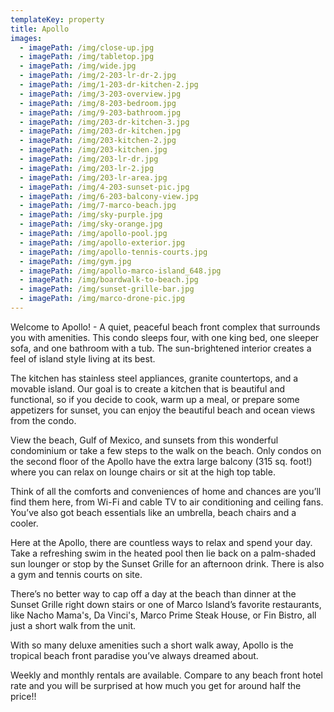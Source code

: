 ```yaml
---
templateKey: property
title: Apollo
images:
  - imagePath: /img/close-up.jpg
  - imagePath: /img/tabletop.jpg
  - imagePath: /img/wide.jpg
  - imagePath: /img/2-203-lr-dr-2.jpg
  - imagePath: /img/1-203-dr-kitchen-2.jpg
  - imagePath: /img/3-203-overview.jpg
  - imagePath: /img/8-203-bedroom.jpg
  - imagePath: /img/9-203-bathroom.jpg
  - imagePath: /img/203-dr-kitchen-3.jpg
  - imagePath: /img/203-dr-kitchen.jpg
  - imagePath: /img/203-kitchen-2.jpg
  - imagePath: /img/203-kitchen.jpg
  - imagePath: /img/203-lr-dr.jpg
  - imagePath: /img/203-lr-2.jpg
  - imagePath: /img/203-lr-area.jpg
  - imagePath: /img/4-203-sunset-pic.jpg
  - imagePath: /img/6-203-balcony-view.jpg
  - imagePath: /img/7-marco-beach.jpg
  - imagePath: /img/sky-purple.jpg
  - imagePath: /img/sky-orange.jpg
  - imagePath: /img/apollo-pool.jpg
  - imagePath: /img/apollo-exterior.jpg
  - imagePath: /img/apollo-tennis-courts.jpg
  - imagePath: /img/gym.jpg
  - imagePath: /img/apollo-marco-island_648.jpg
  - imagePath: /img/boardwalk-to-beach.jpg
  - imagePath: /img/sunset-grille-bar.jpg
  - imagePath: /img/marco-drone-pic.jpg
---
```

Welcome to Apollo! - A quiet, peaceful beach front complex that surrounds you with amenities. This condo sleeps four, with one king bed, one sleeper sofa, and one bathroom with a tub. The sun-brightened interior creates a feel of island style living at its best. 

The kitchen has stainless steel appliances, granite countertops, and a movable island.  Our goal is to create a kitchen that is beautiful and functional, so if you decide to cook, warm up a meal, or prepare some appetizers for sunset, you can enjoy the beautiful beach and ocean views from the condo.

View the beach, Gulf of Mexico, and sunsets from this wonderful condominium or take a few steps to the walk on the beach.  Only condos on the second floor of the Apollo have the extra large balcony (315 sq. foot!) where you can relax on lounge chairs or sit at the high top table.

Think of all the comforts and conveniences of home and chances are you’ll find them here, from Wi-Fi and cable TV to air conditioning and ceiling fans. You’ve also got beach essentials like an umbrella, beach chairs and a cooler.

Here at the Apollo, there are countless ways to relax and spend your day. Take a refreshing swim in the heated pool then lie back on a palm-shaded sun lounger or stop by the Sunset Grille for an afternoon drink.  There is also a gym and tennis courts on site.

There’s no better way to cap off a day at the beach than dinner at the Sunset Grille right down stairs or one of Marco Island’s favorite restaurants, like Nacho Mama's, Da Vinci's, Marco Prime Steak House, or Fin Bistro, all just a short walk from the unit.

With so many deluxe amenities such a short walk away, Apollo is the tropical beach front paradise you’ve always dreamed about.

Weekly and monthly rentals are available.  Compare to any beach front hotel rate and you will be surprised at how much you get for around half the price!!
